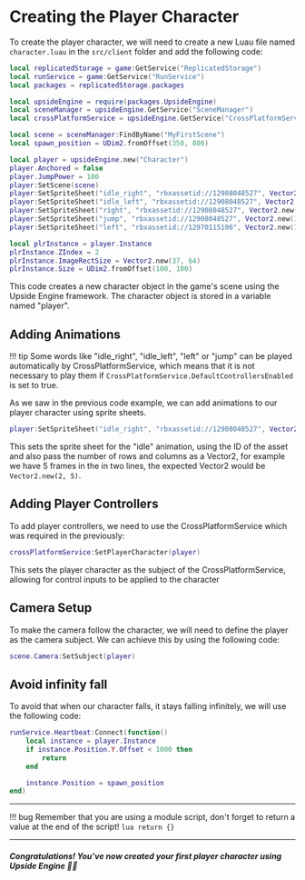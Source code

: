# Creating the Player Character
To create the player character, we will need to create a new Luau file named `character.luau` in the `src/client` folder and add the following code:

```lua
local replicatedStorage = game:GetService("ReplicatedStorage")
local runService = game:GetService("RunService")
local packages = replicatedStorage.packages

local upsideEngine = require(packages.UpsideEngine)
local sceneManager = upsideEngine.GetService("SceneManager")
local crossPlatformService = upsideEngine.GetService("CrossPlatformService")

local scene = sceneManager:FindByName("MyFirstScene")
local spawn_position = UDim2.fromOffset(350, 800)

local player = upsideEngine.new("Character")
player.Anchored = false
player.JumpPower = 100
player:SetScene(scene)
player:SetSpriteSheet("idle_right", "rbxassetid://12908048527", Vector2.new(12, 1))
player:SetSpriteSheet("idle_left", "rbxassetid://12908048527", Vector2.new(12, 1))
player:SetSpriteSheet("right", "rbxassetid://12908048527", Vector2.new(12, 1))
player:SetSpriteSheet("jump", "rbxassetid://12908048527", Vector2.new(12, 1))
player:SetSpriteSheet("left", "rbxassetid://12970115106", Vector2.new(12, 1))

local plrInstance = player.Instance
plrInstance.ZIndex = 2
plrInstance.ImageRectSize = Vector2.new(37, 64)
plrInstance.Size = UDim2.fromOffset(100, 100)
```
This code creates a new character object in the game's scene using the Upside Engine framework. The character object is stored in a variable named "player".

## Adding Animations
!!! tip
	Some words like "idle_right", "idle_left", "left" or "jump" can be played automatically by CrossPlatformService, which means that it is not necessary to play them if `CrossPlatformService.DefaultControllersEnabled` is set to true.

As we saw in the previous code example, we can add animations to our player character using sprite sheets.
```lua
player:SetSpriteSheet("idle_right", "rbxassetid://12908048527", Vector2.new(1, 12))
```

This sets the sprite sheet for the "idle" animation, using the ID of the asset and also pass the number of rows and columns as a Vector2, for example we have 5 frames in the in two lines, the expected Vector2 would be `Vector2.new(2, 5)`.

## Adding Player Controllers
To add player controllers, we need to use the CrossPlatformService which was required in the previously:

```lua
crossPlatformService:SetPlayerCharacter(player)
```
This sets the player character as the subject of the CrossPlatformService, allowing for control inputs to be applied to the character

## Camera Setup
To make the camera follow the character, we will need to define the player as the camera subject. We can achieve this by using the following code:

```lua
scene.Camera:SetSubject(player)
```

## Avoid infinity fall
To avoid that when our character falls, it stays falling infinitely, we will use the following code:

```lua
runService.Heartbeat:Connect(function()
	local instance = player.Instance
	if instance.Position.Y.Offset < 1000 then
		return
	end

	instance.Position = spawn_position
end)
```
___

!!! bug
	Remember that you are using a module script, don't forget to return a value at the end of the script!
	```lua
	return {}
	```

___
##### Congratulations! You've now created your first player character using Upside Engine 🎉🎉 
